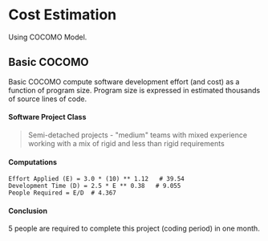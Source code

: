 # Cost Estimation

Using COCOMO Model.


## Basic COCOMO

Basic COCOMO compute software development effort (and cost) as a function of program size. 
Program size is expressed in estimated thousands of source lines of code.


#### Software Project Class 

> Semi-detached projects - "medium" teams with mixed experience working with a mix of rigid and less than rigid requirements

#### Computations

```
Effort Applied (E) = 3.0 * (10) ** 1.12   # 39.54
Development Time (D) = 2.5 * E ** 0.38   # 9.055
People Required = E/D  # 4.367
```

#### Conclusion

5 people are required to complete this project (coding period) in one month. 

